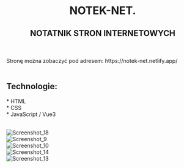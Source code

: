 <h1 align="center"> NOTEK-NET. </h >
<br />

<h2 align="center"> NOTATNIK STRON INTERNETOWYCH  </h2>
<br />
<br />
Stronę można zobaczyć pod adresem: https://notek-net.netlify.app/
<br />
<br />
<h2 align="left"> Technologie: </h2>
* HTML 
<br />
* CSS
<br />
* JavaScript / Vue3
<br />
<br />


![Screenshot_18](https://user-images.githubusercontent.com/105555319/184507635-e88696a7-4502-4133-96ae-d1d71711c4ca.png)
<br />
![Screenshot_9](https://user-images.githubusercontent.com/105555319/184506915-959d9f91-b142-4b09-82ab-59f0603087e4.png)
<br />
![Screenshot_10](https://user-images.githubusercontent.com/105555319/184506924-61ab2b2e-b04e-4061-9311-08e8c99ed8e4.png)
<br />
![Screenshot_14](https://user-images.githubusercontent.com/105555319/184507514-d197e958-6f03-4e91-aee6-4d08e277ffb7.png)
<br />
![Screenshot_13](https://user-images.githubusercontent.com/105555319/184507522-e5e02308-9f51-487e-bcf5-f0b6fcc98672.png)





